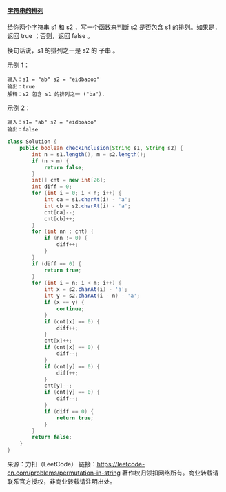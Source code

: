 #### [字符串的排列](https://leetcode-cn.com/problems/permutation-in-string/)

给你两个字符串 s1 和 s2 ，写一个函数来判断 s2 是否包含 s1 的排列。如果是，返回 true ；否则，返回 false 。

换句话说，s1 的排列之一是 s2 的 子串 。

示例 1：

```
输入：s1 = "ab" s2 = "eidbaooo"
输出：true
解释：s2 包含 s1 的排列之一 ("ba").
```

示例 2：

```
输入：s1= "ab" s2 = "eidboaoo"
输出：false
```

```java
class Solution {
    public boolean checkInclusion(String s1, String s2) {
        int n = s1.length(), m = s2.length();
        if (n > m) {
            return false;
        }
        int[] cnt = new int[26];
        int diff = 0;
        for (int i = 0; i < n; i++) {
            int ca = s1.charAt(i) - 'a';
            int cb = s2.charAt(i) - 'a';
            cnt[ca]--;
            cnt[cb]++;
        }
        for (int nn : cnt) {
            if (nn != 0) {
                diff++;
            }
        }
        if (diff == 0) {
            return true;
        }
        for (int i = n; i < m; i++) {
            int x = s2.charAt(i) - 'a';
            int y = s2.charAt(i - n) - 'a';
            if (x == y) {
                continue;
            }
            if (cnt[x] == 0) {
                diff++;
            }
            cnt[x]++;
            if (cnt[x] == 0) {
                diff--;
            }
            if (cnt[y] == 0) {
                diff++;
            }
            cnt[y]--;
            if (cnt[y] == 0) {
                diff--;
            }
            if (diff == 0) {
                return true;
            }
        }
        return false;
    }
}
```
来源：力扣（LeetCode）
链接：https://leetcode-cn.com/problems/permutation-in-string
著作权归领扣网络所有。商业转载请联系官方授权，非商业转载请注明出处。